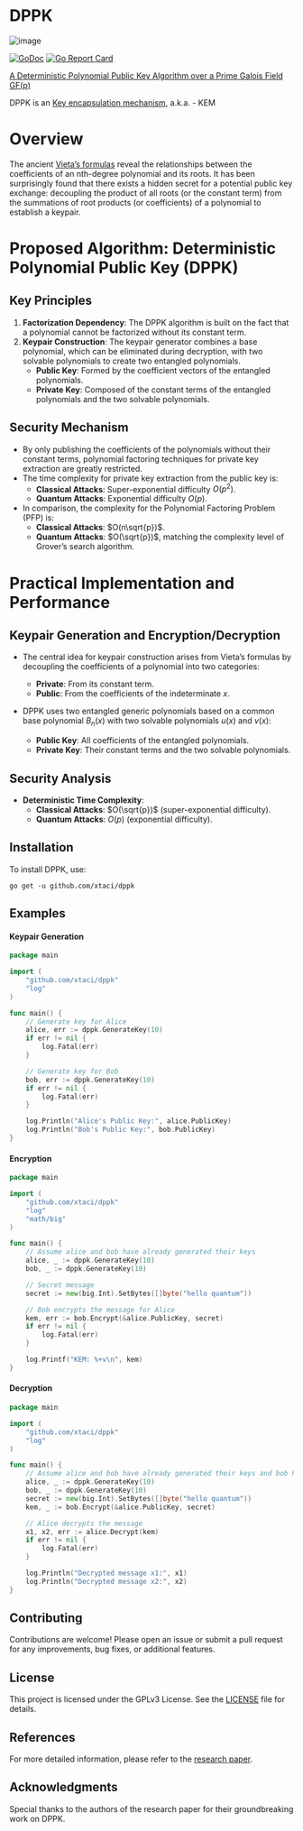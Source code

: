 # DPPK
![image](https://github.com/user-attachments/assets/d396d009-1f62-4273-af48-869e388c3445)

[![GoDoc][1]][2] [![Go Report Card][3]][4]

[1]: https://godoc.org/github.com/xtaci/dppk?status.svg
[2]: https://pkg.go.dev/github.com/xtaci/dppk
[3]: https://goreportcard.com/badge/github.com/xtaci/dppk
[4]: https://goreportcard.com/report/github.com/xtaci/dppk

[A Deterministic Polynomial Public Key Algorithm over a Prime Galois Field GF(p)](https://www.researchgate.net/profile/Randy-Kuang/publication/358101087_A_Deterministic_Polynomial_Public_Key_Algorithm_over_a_Prime_Galois_Field_GFp/links/61f95ff44393577abe055af7/A-Deterministic-Polynomial-Public-Key-Algorithm-over-a-Prime-Galois-Field-GFp.pdf)

DPPK is an [Key encapsulation mechanism](https://en.wikipedia.org/wiki/Key_encapsulation_mechanism), a.k.a. - KEM

# Overview

The ancient [Vieta’s formulas](https://en.wikipedia.org/wiki/Vieta%27s_formulas) reveal the relationships between the coefficients of an nth-degree polynomial and its roots. It has been surprisingly found that there exists a hidden secret for a potential public key exchange: decoupling the product of all roots (or the constant term) from the summations of root products (or coefficients) of a polynomial to establish a keypair.

# Proposed Algorithm: Deterministic Polynomial Public Key (DPPK)

## Key Principles

1. **Factorization Dependency**: The DPPK algorithm is built on the fact that a polynomial cannot be factorized without its constant term.
2. **Keypair Construction**: The keypair generator combines a base polynomial, which can be eliminated during decryption, with two solvable polynomials to create two entangled polynomials.
   - **Public Key**: Formed by the coefficient vectors of the entangled polynomials.
   - **Private Key**: Composed of the constant terms of the entangled polynomials and the two solvable polynomials.

## Security Mechanism

- By only publishing the coefficients of the polynomials without their constant terms, polynomial factoring techniques for private key extraction are greatly restricted.
- The time complexity for private key extraction from the public key is:
  - **Classical Attacks**: Super-exponential difficulty $O(p^2)$.
  - **Quantum Attacks**: Exponential difficulty $O(p)$.
- In comparison, the complexity for the Polynomial Factoring Problem (PFP) is:
  - **Classical Attacks**: $O(n\sqrt{p})$.
  - **Quantum Attacks**: $O(\sqrt{p})$, matching the complexity level of Grover’s search algorithm.

# Practical Implementation and Performance

## Keypair Generation and Encryption/Decryption

- The central idea for keypair construction arises from Vieta’s formulas by decoupling the coefficients of a polynomial into two categories:
  - **Private**: From its constant term.
  - **Public**: From the coefficients of the indeterminate $x$.

- DPPK uses two entangled generic polynomials based on a common base polynomial $B_n(x)$ with two solvable polynomials $u(x)$ and $v(x)$:
  - **Public Key**: All coefficients of the entangled polynomials.
  - **Private Key**: Their constant terms and the two solvable polynomials.

## Security Analysis

- **Deterministic Time Complexity**:
  - **Classical Attacks**: $O(\sqrt{p})$ (super-exponential difficulty).
  - **Quantum Attacks**: $O(p)$ (exponential difficulty).
  
## Installation
To install DPPK, use:
```console
go get -u github.com/xtaci/dppk
```

## Examples
#### Keypair Generation
```go
package main

import (
    "github.com/xtaci/dppk"
    "log"
)

func main() {
    // Generate key for Alice
    alice, err := dppk.GenerateKey(10)
    if err != nil {
        log.Fatal(err)
    }

    // Generate key for Bob
    bob, err := dppk.GenerateKey(10)
    if err != nil {
        log.Fatal(err)
    }

    log.Println("Alice's Public Key:", alice.PublicKey)
    log.Println("Bob's Public Key:", bob.PublicKey)
}

```

#### Encryption
```go
package main

import (
    "github.com/xtaci/dppk"
    "log"
    "math/big"
)

func main() {
    // Assume alice and bob have already generated their keys
    alice, _ := dppk.GenerateKey(10)
    bob, _ := dppk.GenerateKey(10)

    // Secret message
    secret := new(big.Int).SetBytes([]byte("hello quantum"))

    // Bob encrypts the message for Alice
    kem, err := bob.Encrypt(&alice.PublicKey, secret)
    if err != nil {
        log.Fatal(err)
    }

    log.Printf("KEM: %+v\n", kem)
}

```

#### Decryption
```go
package main

import (
    "github.com/xtaci/dppk"
    "log"
)

func main() {
    // Assume alice and bob have already generated their keys and bob has encrypted a message
    alice, _ := dppk.GenerateKey(10)
    bob, _ := dppk.GenerateKey(10)
    secret := new(big.Int).SetBytes([]byte("hello quantum"))
    kem, _ := bob.Encrypt(&alice.PublicKey, secret)

    // Alice decrypts the message
    x1, x2, err := alice.Decrypt(kem)
    if err != nil {
        log.Fatal(err)
    }

    log.Println("Decrypted message x1:", x1)
    log.Println("Decrypted message x2:", x2)
}
```

## Contributing

Contributions are welcome! Please open an issue or submit a pull request for any improvements, bug fixes, or additional features.

## License

This project is licensed under the GPLv3 License. See the [LICENSE](LICENSE) file for details.

## References

For more detailed information, please refer to the [research paper](https://www.researchgate.net/profile/Randy-Kuang/publication/358101087_A_Deterministic_Polynomial_Public_Key_Algorithm_over_a_Prime_Galois_Field_GFp/links/61f95ff44393577abe055af7/A-Deterministic-Polynomial-Public-Key-Algorithm-over-a-Prime-Galois-Field-GFp.pdf).

## Acknowledgments

Special thanks to the authors of the research paper for their groundbreaking work on DPPK.
